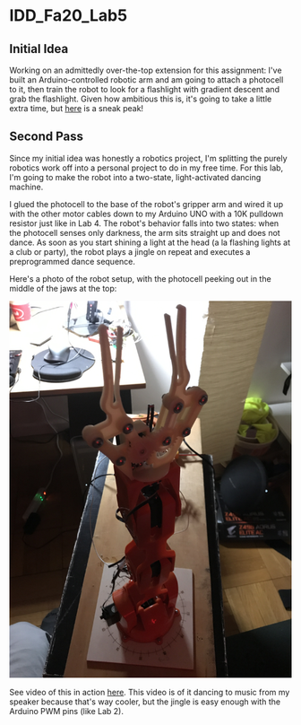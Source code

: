 # IDD_Fa20_Lab5

## Initial Idea
Working on an admittedly over-the-top extension for this assignment: I've built an Arduino-controlled robotic arm and am going to attach a photocell to it, then train the robot to look for a flashlight with gradient descent and grab the flashlight. Given how ambitious this is, it's going to take a little extra time, but [here](https://youtu.be/5FDqHaAYwUk) is a sneak peak!

## Second Pass

Since my initial idea was honestly a robotics project, I'm splitting the purely robotics work off into a personal project to do in my free time. For this lab, I'm going to make the robot into a two-state, light-activated dancing machine. 

I glued the photocell to the base of the robot's gripper arm and wired it up with the other motor cables down to my Arduino UNO with a 10K pulldown resistor just like in Lab 4. The robot's behavior falls into two states: when the photocell senses only darkness, the arm sits straight up and does not dance. As soon as you start shining a light at the head (a la flashing lights at a club or party), the robot plays a jingle on repeat and executes a preprogrammed dance sequence. 

Here's a photo of the robot setup, with the photocell peeking out in the middle of the jaws at the top:

![roboPic](/IMG_4533.JPG)

See video of this in action [here](https://youtu.be/P_Yf80T1qOk). This video is of it dancing to music from my speaker because that's way cooler, but the jingle is easy enough with the Arduino PWM pins (like Lab 2). 
